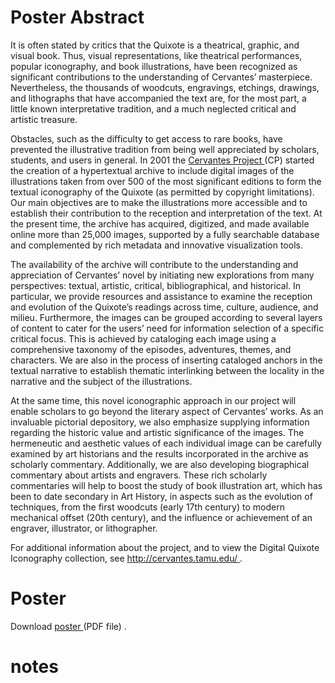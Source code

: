 

# Poster Abstract 


It is often stated by critics that the Quixote is a theatrical, graphic, and visual book. Thus, visual representations, like theatrical performances, popular iconography, and book illustrations, have been recognized as significant contributions to the understanding of Cervantes’ masterpiece. Nevertheless, the thousands of woodcuts, engravings, etchings, drawings, and lithographs that have accompanied the text are, for the most part, a little known interpretative tradition, and a much neglected critical and artistic treasure. 

Obstacles, such as the difficulty to get access to rare books, have prevented the illustrative tradition from being well appreciated by scholars, students, and users in general. In 2001 the [Cervantes Project ](http://dqi.tamu.edu/)(CP) started the creation of a hypertextual archive to include digital images of the illustrations taken from over 500 of the most significant editions to form the textual iconography of the Quixote (as permitted by copyright limitations). Our main objectives are to make the illustrations more accessible and to establish their contribution to the reception and interpretation of the text. At the present time, the archive has acquired, digitized, and made available online more than 25,000 images, supported by a fully searchable database and complemented by rich metadata and innovative visualization tools. 

The availability of the archive will contribute to the understanding and appreciation of Cervantes’ novel by initiating new explorations from many perspectives: textual, artistic, critical, bibliographical, and historical. In particular, we provide resources and assistance to examine the reception and evolution of the Quixote’s readings across time, culture, audience, and milieu. Furthermore, the images can be grouped according to several layers of content to cater for the users’ need for information selection of a specific critical focus. This is achieved by cataloging each image using a comprehensive taxonomy of the episodes, adventures, themes, and characters. We are also in the process of inserting cataloged anchors in the textual narrative to establish thematic interlinking between the locality in the narrative and the subject of the illustrations. 

At the same time, this novel iconographic approach in our project will enable scholars to go beyond the literary aspect of Cervantes’ works. As an invaluable pictorial depository, we also emphasize supplying information regarding the historic value and artistic significance of the images. The hermeneutic and aesthetic values of each individual image can be carefully examined by art historians and the results incorporated in the archive as scholarly commentary. Additionally, we are also developing biographical commentary about artists and engravers. These rich scholarly commentaries will help to boost the study of book illustration art, which has been to date secondary in Art History, in aspects such as the evolution of techniques, from the first woodcuts (early 17th century) to modern mechanical offset (20th century), and the influence or achievement of an engraver, illustrator, or lithographer. 

For additional information about the project, and to view the Digital Quixote Iconography collection, see [http://cervantes.tamu.edu/ ](http://cervantes.tamu.edu/). 


# Poster 


Download [poster ](resources/images/figure01.pdf)(PDF file) . 


# notes
